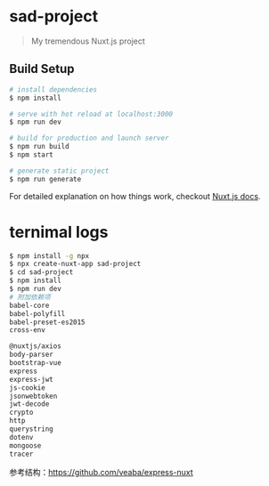 # sad-project

> My tremendous Nuxt.js project

## Build Setup

``` bash
# install dependencies
$ npm install

# serve with hot reload at localhost:3000
$ npm run dev

# build for production and launch server
$ npm run build
$ npm start

# generate static project
$ npm run generate
```

For detailed explanation on how things work, checkout [Nuxt.js docs](https://nuxtjs.org).

# ternimal logs
``` bash
$ npm install -g npx
$ npx create-nuxt-app sad-project
$ cd sad-project
$ npm install
$ npm run dev
# 附加依赖项
babel-core
babel-polyfill
babel-preset-es2015
cross-env

@nuxtjs/axios
body-parser
bootstrap-vue
express
express-jwt
js-cookie
jsonwebtoken
jwt-decode
crypto
http
querystring
dotenv
mongoose
tracer
```

参考结构：https://github.com/veaba/express-nuxt

